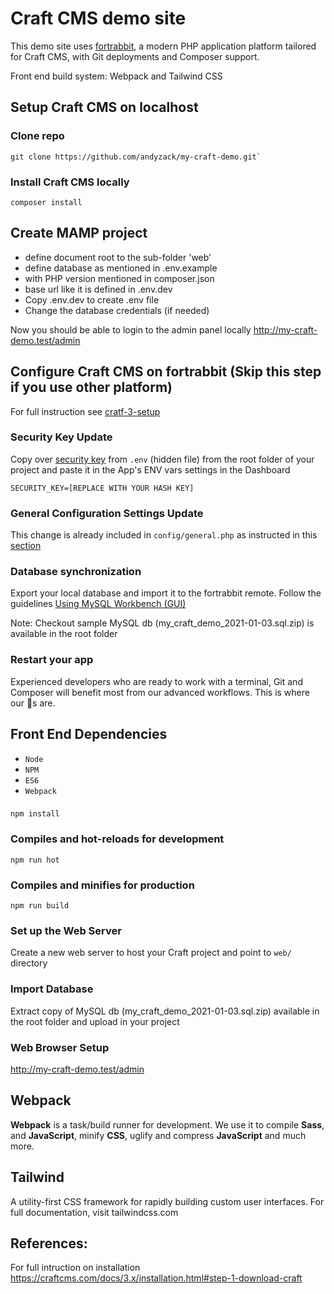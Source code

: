 # Craft CMS demo site

This demo site uses [fortrabbit](https://www.fortrabbit.com/craft-hosting), a modern PHP application platform tailored for Craft CMS, with Git deployments and Composer support.

Front end build system: Webpack and Tailwind CSS

## Setup Craft CMS on localhost

### Clone repo
```
git clone https://github.com/andyzack/my-craft-demo.git`
```

### Install Craft CMS locally
```
composer install
```

## Create MAMP project
  - define document root to the sub-folder 'web'
  - define database as mentioned in .env.example
  - with PHP version mentioned in composer.json
  - base url like it is defined in .env.dev
  - Copy .env.dev to create .env file
  - Change the database credentials (if needed)

Now you should be able to login to the admin panel locally
http://my-craft-demo.test/admin


## Configure Craft CMS on fortrabbit (Skip this step if you use other platform)

For full instruction see [cratf-3-setup](https://help.fortrabbit.com/craft-3-setup)

### Security Key Update
Copy over [security key](https://help.fortrabbit.com/craft-3-setup#toc-security-key) from `.env` (hidden file) from the root folder of your project and paste it in the App's ENV vars settings in the Dashboard
```
SECURITY_KEY=[REPLACE WITH YOUR HASH KEY]
```

### General Configuration Settings Update
This change is already included in `config/general.php` as instructed in this [section](https://help.fortrabbit.com/craft-3-setup#toc-configuration-settings)


### Database synchronization
Export your local database and import it to the fortrabbit remote. Follow the guidelines [Using MySQL Workbench (GUI)](https://help.fortrabbit.com/mysql#toc-export-amp-import)

Note: Checkout sample MySQL db (my_craft_demo_2021-01-03.sql.zip) is available in the root folder

### Restart your app

Experienced developers who are ready to work with a terminal, Git and Composer will benefit most from our advanced workflows. This is where our 💜s are.

## Front End Dependencies
- `Node`
- `NPM`
- `ES6`
- `Webpack`

### 
```
npm install
```

### Compiles and hot-reloads for development
```
npm run hot
```

### Compiles and minifies for production
```
npm run build
```

### Set up the Web Server
Create a new web server to host your Craft project and point to `web/` directory

### Import Database
Extract copy of MySQL db (my_craft_demo_2021-01-03.sql.zip) available in the root folder and upload in your project

### Web Browser Setup
http://my-craft-demo.test/admin


## Webpack

**Webpack** is a task/build runner for development. We use it to compile **Sass**, and **JavaScript**, minify **CSS**, uglify and compress **JavaScript** and much more.

## Tailwind

A utility-first CSS framework for rapidly building custom user interfaces.
For full documentation, visit tailwindcss.com

## References:
For full intruction on installation
https://craftcms.com/docs/3.x/installation.html#step-1-download-craft
